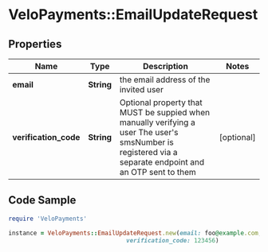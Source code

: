 # VeloPayments::EmailUpdateRequest

## Properties

Name | Type | Description | Notes
------------ | ------------- | ------------- | -------------
**email** | **String** | the email address of the invited user | 
**verification_code** | **String** | Optional property that MUST be suppied when manually verifying a user The user&#39;s smsNumber is registered via a separate endpoint and an OTP sent to them  | [optional] 

## Code Sample

```ruby
require 'VeloPayments'

instance = VeloPayments::EmailUpdateRequest.new(email: foo@example.com,
                                 verification_code: 123456)
```


